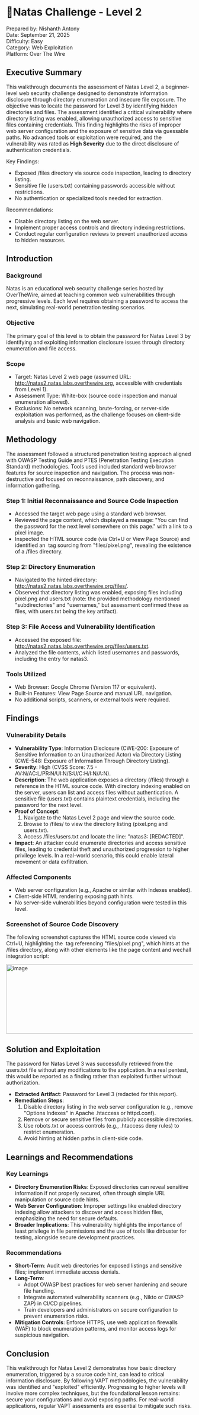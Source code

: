 # 🏴󠁡󠁦󠁷󠁡󠁲󠁿Natas Challenge - Level 2

Prepared by: Nishanth Antony  
Date: September 21, 2025  
Difficulty: Easy  
Category: Web Exploitation    
Platform: Over The Wire    

## Executive Summary
This walkthrough documents the assessment of Natas Level 2, a beginner-level web security challenge designed to demonstrate information disclosure through directory enumeration and insecure file exposure. The objective was to locate the password for Level 3 by identifying hidden directories and files. The assessment identified a critical vulnerability where directory listing was enabled, allowing unauthorized access to sensitive files containing credentials. This finding highlights the risks of improper web server configuration and the exposure of sensitive data via guessable paths. No advanced tools or exploitation were required, and the vulnerability was rated as **High Severity** due to the direct disclosure of authentication credentials.

Key Findings:
- Exposed /files directory via source code inspection, leading to directory listing.
- Sensitive file (users.txt) containing passwords accessible without restrictions.
- No authentication or specialized tools needed for extraction.

Recommendations:
- Disable directory listing on the web server.
- Implement proper access controls and directory indexing restrictions.
- Conduct regular configuration reviews to prevent unauthorized access to hidden resources.

## Introduction
### Background
Natas is an educational web security challenge series hosted by OverTheWire, aimed at teaching common web vulnerabilities through progressive levels. Each level requires obtaining a password to access the next, simulating real-world penetration testing scenarios.

### Objective
The primary goal of this level is to obtain the password for Natas Level 3 by identifying and exploiting information disclosure issues through directory enumeration and file access.

### Scope
- Target: Natas Level 2 web page (assumed URL: http://natas2.natas.labs.overthewire.org, accessible with credentials from Level 1).
- Assessment Type: White-box (source code inspection and manual enumeration allowed).
- Exclusions: No network scanning, brute-forcing, or server-side exploitation was performed, as the challenge focuses on client-side analysis and basic web navigation.

## Methodology
The assessment followed a structured penetration testing approach aligned with OWASP Testing Guide and PTES (Penetration Testing Execution Standard) methodologies. Tools used included standard web browser features for source inspection and navigation. The process was non-destructive and focused on reconnaissance, path discovery, and information gathering.

### Step 1: Initial Reconnaissance and Source Code Inspection
- Accessed the target web page using a standard web browser.
- Reviewed the page content, which displayed a message: "You can find the password for the next level somewhere on this page." with a link to a pixel image.
- Inspected the HTML source code (via Ctrl+U or View Page Source) and identified an <img> tag sourcing from "files/pixel.png", revealing the existence of a /files directory.

### Step 2: Directory Enumeration
- Navigated to the hinted directory: http://natas2.natas.labs.overthewire.org/files/.
- Observed that directory listing was enabled, exposing files including pixel.png and users.txt (note: the provided methodology mentioned "subdirectories" and "usernames," but assessment confirmed these as files, with users.txt being the key artifact).

### Step 3: File Access and Vulnerability Identification
- Accessed the exposed file: http://natas2.natas.labs.overthewire.org/files/users.txt.
- Analyzed the file contents, which listed usernames and passwords, including the entry for natas3.

### Tools Utilized
- Web Browser: Google Chrome (Version 117 or equivalent).
- Built-in Features: View Page Source and manual URL navigation.
- No additional scripts, scanners, or external tools were required.

## Findings
### Vulnerability Details
- **Vulnerability Type**: Information Disclosure (CWE-200: Exposure of Sensitive Information to an Unauthorized Actor) via Directory Listing (CWE-548: Exposure of Information Through Directory Listing).
- **Severity**: High (CVSS Score: 7.5 - AV:N/AC:L/PR:N/UI:N/S:U/C:H/I:N/A:N).
- **Description**: The web application exposes a directory (/files) through a reference in the HTML source code. With directory indexing enabled on the server, users can list and access files without authentication. A sensitive file (users.txt) contains plaintext credentials, including the password for the next level.
- **Proof of Concept**:
  1. Navigate to the Natas Level 2 page and view the source code.
  2. Browse to /files/ to view the directory listing (pixel.png and users.txt).
  3. Access /files/users.txt and locate the line: "natas3: [REDACTED]".
- **Impact**: An attacker could enumerate directories and access sensitive files, leading to credential theft and unauthorized progression to higher privilege levels. In a real-world scenario, this could enable lateral movement or data exfiltration.

### Affected Components
- Web server configuration (e.g., Apache or similar with Indexes enabled).
- Client-side HTML rendering exposing path hints.
- No server-side vulnerabilities beyond configuration were tested in this level.

### Screenshot of Source Code Discovery
The following screenshot captures the HTML source code viewed via Ctrl+U, highlighting the <img> tag referencing "files/pixel.png", which hints at the /files directory, along with other elements like the page content and wechall integration script:

<img width="800" height="187" alt="image" src="https://github.com/user-attachments/assets/63ccd060-b181-4dd4-bc4a-759dad7bc7b4" />

## Solution and Exploitation
The password for Natas Level 3 was successfully retrieved from the users.txt file without any modifications to the application. In a real pentest, this would be reported as a finding rather than exploited further without authorization.

- **Extracted Artifact**: Password for Level 3 (redacted for this report).
- **Remediation Steps**:
  1. Disable directory listing in the web server configuration (e.g., remove "Options Indexes" in Apache .htaccess or httpd.conf).
  2. Remove or secure sensitive files from publicly accessible directories.
  3. Use robots.txt or access controls (e.g., .htaccess deny rules) to restrict enumeration.
  4. Avoid hinting at hidden paths in client-side code.

## Learnings and Recommendations
### Key Learnings
- **Directory Enumeration Risks**: Exposed directories can reveal sensitive information if not properly secured, often through simple URL manipulation or source code hints.
- **Web Server Configuration**: Improper settings like enabled directory indexing allow attackers to discover and access hidden files, emphasizing the need for secure defaults.
- **Broader Implications**: This vulnerability highlights the importance of least privilege in file permissions and the use of tools like dirbuster for testing, alongside secure development practices.

### Recommendations
- **Short-Term**: Audit web directories for exposed listings and sensitive files; implement immediate access denials.
- **Long-Term**: 
  - Adopt OWASP best practices for web server hardening and secure file handling.
  - Integrate automated vulnerability scanners (e.g., Nikto or OWASP ZAP) in CI/CD pipelines.
  - Train developers and administrators on secure configuration to prevent enumeration risks.
- **Mitigation Controls**: Enforce HTTPS, use web application firewalls (WAF) to block enumeration patterns, and monitor access logs for suspicious navigation.

## Conclusion
This walkthrough for Natas Level 2 demonstrates how basic directory enumeration, triggered by a source code hint, can lead to critical information disclosure. By following VAPT methodologies, the vulnerability was identified and "exploited" efficiently. Progressing to higher levels will involve more complex techniques, but the foundational lesson remains: secure your configurations and avoid exposing paths. For real-world applications, regular VAPT assessments are essential to mitigate such risks.
